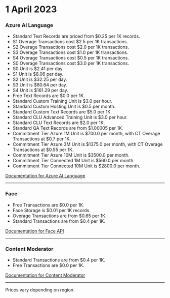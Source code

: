 # 1 April 2023

### Azure AI Language

- Standard Text Records are priced from $0.25 per 1K records.
- S1 Overage Transactions cost $2.5 per 1K transactions.
- S2 Overage Transactions cost $2.0 per 1K transactions.
- S3 Overage Transactions cost $1.0 per 1K transactions.
- S4 Overage Transactions cost $0.5 per 1K transactions.
- S0 Overage Transactions cost $3.0 per 1K transactions.
- S0 Unit is $2.41 per day.
- S1 Unit is $8.06 per day.
- S2 Unit is $32.25 per day.
- S3 Unit is $80.64 per day.
- S4 Unit is $161.29 per day.
- Free Text Records are $0.0 per 1K.
- Standard Custom Training Unit is $3.0 per hour.
- Standard Custom Hosting Unit is $0.5 per month.
- Standard Custom Text Records are $5.0 per 1K.
- Standard CLU Advanced Training Unit is $3.0 per hour.
- Standard CLU Text Records are $2.0 per 1K.
- Standard QA Text Records are from $1.00005 per 1K.
- Commitment Tier Azure 1M Unit is $700.0 per month, with CT Overage Transactions at $0.7 per 1K.
- Commitment Tier Azure 3M Unit is $1375.0 per month, with CT Overage Transactions at $0.55 per 1K.
- Commitment Tier Azure 10M Unit is $3500.0 per month.
- Commitment Tier Connected 1M Unit is $560.0 per month.
- Commitment Tier Connected 10M Unit is $2800.0 per month.

[Documentation for Azure AI Language](https://learn.microsoft.com/en-us/azure/ai-services/language-service/)

---

### Face

- Free Transactions are $0.0 per 1K.
- Face Storage is $0.01 per 1K records.
- Overage Transactions are from $0.65 per 1K.
- Standard Transactions are from $0.4 per 1K.

[Documentation for Face API](https://learn.microsoft.com/en-us/azure/ai-services/face/)

---

### Content Moderator

- Standard Transactions are from $0.4 per 1K.
- Free Transactions are $0.0 per 1K.

[Documentation for Content Moderator](https://learn.microsoft.com/en-us/azure/ai-services/content-moderator/)

---

Prices vary depending on region.